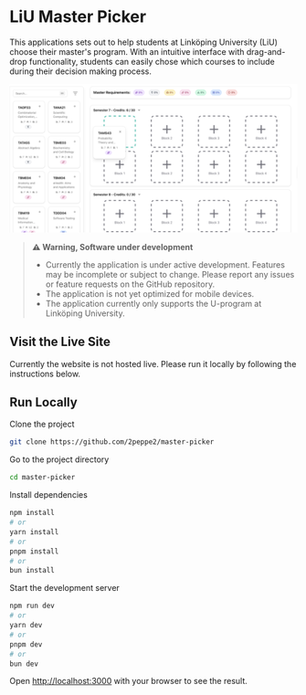 # LiU Master Picker 
This applications sets out to help students at Linköping University (LiU) choose their master's program. With an intuitive interface with drag-and-drop functionality, students can easily chose which courses to include during their decision making process.

![Master Picker screenshot](/screenshot.png)

> **⚠️ Warning, Software under development**
>
>- Currently the application is under active development. Features may be incomplete or subject to change. Please report any issues or feature requests on the GitHub repository.
>- The application is not yet optimized for mobile devices.
>- The application currently only supports the 
U-program at Linköping University.

## Visit the Live Site
Currently the website is not hosted live. Please run it locally by following the instructions below.

## Run Locally
Clone the project

```bash
git clone https://github.com/2peppe2/master-picker
```

Go to the project directory
``` bash
cd master-picker
```
Install dependencies
```bash
npm install
# or
yarn install
# or
pnpm install
# or
bun install
```

Start the development server

```bash
npm run dev
# or
yarn dev
# or
pnpm dev
# or
bun dev
```

Open [http://localhost:3000](http://localhost:3000) with your browser to see the result.
